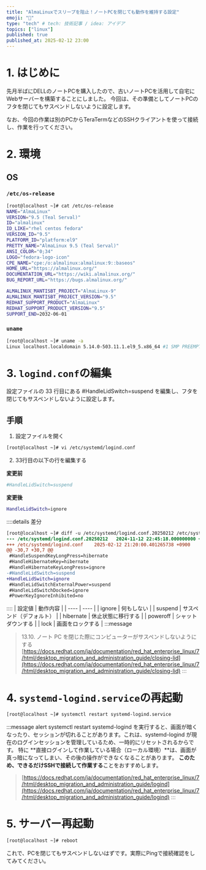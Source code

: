 ```yaml
---
title: "AlmaLinuxでスリープを阻止！ノートPCを閉じても動作を維持する設定"
emoji: "🙆"
type: "tech" # tech: 技術記事 / idea: アイデア
topics: ["linux"]
published: true
published_at: 2025-02-12 23:00
---
```


# 1. はじめに
先月半ばにDELLのノートPCを購入したので、古いノートPCを活用して自宅にWebサーバーを構築することにしました。
今回は、その準備としてノートPCのフタを閉じてもサスペンドしないように設定します。

なお、今回の作業は別のPCからTeraTermなどのSSHクライアントを使って接続し、作業を行ってください。

# 2. 環境
## OS
### `/etc/os-release`
```bash
[root@localhost ~]# cat /etc/os-release
NAME="AlmaLinux"
VERSION="9.5 (Teal Serval)"
ID="almalinux"
ID_LIKE="rhel centos fedora"
VERSION_ID="9.5"
PLATFORM_ID="platform:el9"
PRETTY_NAME="AlmaLinux 9.5 (Teal Serval)"
ANSI_COLOR="0;34"
LOGO="fedora-logo-icon"
CPE_NAME="cpe:/o:almalinux:almalinux:9::baseos"
HOME_URL="https://almalinux.org/"
DOCUMENTATION_URL="https://wiki.almalinux.org/"
BUG_REPORT_URL="https://bugs.almalinux.org/"

ALMALINUX_MANTISBT_PROJECT="AlmaLinux-9"
ALMALINUX_MANTISBT_PROJECT_VERSION="9.5"
REDHAT_SUPPORT_PRODUCT="AlmaLinux"
REDHAT_SUPPORT_PRODUCT_VERSION="9.5"
SUPPORT_END=2032-06-01
```

### `uname`
```bash
[root@localhost ~]# uname -a
Linux localhost.localdomain 5.14.0-503.11.1.el9_5.x86_64 #1 SMP PREEMPT_DYNAMIC Tue Nov 12 09:26:13 EST 2024 x86_64 x86_64 x86_64 GNU/Linux
```

# 3. `logind.conf`の編集
設定ファイルの 33 行目にある #HandleLidSwitch=suspend を編集し、フタを閉じてもサスペンドしないように設定します。
## 手順
1. 設定ファイルを開く
```bash
[root@localhost ~]# vi /etc/systemd/logind.conf
```
2. 33行目の以下の行を編集する

**変更前**
```bash
#HandleLidSwitch=suspend
```
**変更後**
```bash
HandleLidSwitch=ignore
```
::::details 差分
```diff bash
[root@localhost ~]# diff -u /etc/systemd/logind.conf.20250212 /etc/systemd/logind.conf
--- /etc/systemd/logind.conf.20250212   2024-11-12 22:45:18.000000000 +0900
+++ /etc/systemd/logind.conf    2025-02-12 21:20:00.401265738 +0900
@@ -30,7 +30,7 @@
 #HandleSuspendKeyLongPress=hibernate
 #HandleHibernateKey=hibernate
 #HandleHibernateKeyLongPress=ignore
-#HandleLidSwitch=suspend
+HandleLidSwitch=ignore
 #HandleLidSwitchExternalPower=suspend
 #HandleLidSwitchDocked=ignore
 #PowerKeyIgnoreInhibited=no
```
::::
| 設定値 | 動作内容 |
| ---- | ---- |
| ignore | 何もしない |
| suspend | サスペンド（デフォルト） |
| hibernate | 休止状態に移行する |
| poweroff | シャットダウンする |
| lock | 画面をロックする |
:::message
> 13.10. ノート PC を閉じた際にコンピューターがサスペンドしないようにする
> [https://docs.redhat.com/ja/documentation/red_hat_enterprise_linux/7/html/desktop_migration_and_administration_guide/closing-lid](https://docs.redhat.com/ja/documentation/red_hat_enterprise_linux/7/html/desktop_migration_and_administration_guide/closing-lid)
:::

# 4. `systemd-logind.service`の再起動
```bash
[root@localhost ~]# systemctl restart systemd-logind.service
```
:::message alert
systemctl restart systemd-logind を実行すると、画面が暗くなったり、セッションが切れることがあります。これは、systemd-logind が現在のログインセッションを管理しているため、一時的にリセットされるからです。
特に **直接ログインして作業している場合（ローカル環境）**は、画面が真っ暗になってしまい、その後の操作ができなくなることがあります。
**このため、できるだけSSHで接続して作業する**ことをおすすめします。
> [https://docs.redhat.com/ja/documentation/red_hat_enterprise_linux/7/html/desktop_migration_and_administration_guide/logind](https://docs.redhat.com/ja/documentation/red_hat_enterprise_linux/7/html/desktop_migration_and_administration_guide/logind)
:::

# 5. サーバー再起動
```bash
[root@localhost ~]# reboot
```
これで、PCを閉じてもサスペンドしないはずです。実際にPingで接続確認をしてみてください。